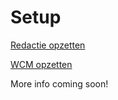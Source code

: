 # Setup

[Redactie opzetten](/modules/content/setup/redactie/index.md)

[WCM opzetten](/modules/content/setup/wcm/index.md)

More info coming soon!